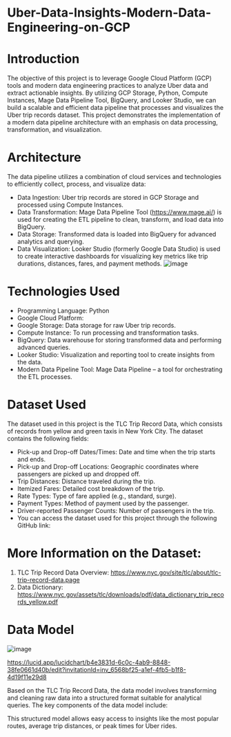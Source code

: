 # Uber-Data-Insights-Modern-Data-Engineering-on-GCP

# Introduction

The objective of this project is to leverage Google Cloud Platform (GCP) tools and modern data engineering practices to analyze Uber data and extract actionable insights. By utilizing GCP Storage, Python, Compute Instances, Mage Data Pipeline Tool, BigQuery, and Looker Studio, we can build a scalable and efficient data pipeline that processes and visualizes the Uber trip records dataset. This project demonstrates the implementation of a modern data pipeline architecture with an emphasis on data processing, transformation, and visualization.

# Architecture

The data pipeline utilizes a combination of cloud services and technologies to efficiently collect, process, and visualize data:

- Data Ingestion: Uber trip records are stored in GCP Storage and processed using Compute Instances.
- Data Transformation: Mage Data Pipeline Tool (https://www.mage.ai/) is used for creating the ETL pipeline to clean, transform, and load data into BigQuery.
- Data Storage: Transformed data is loaded into BigQuery for advanced analytics and querying.
- Data Visualization: Looker Studio (formerly Google Data Studio) is used to create interactive dashboards for visualizing key metrics like trip durations, distances, fares, and payment methods.
![image](https://github.com/user-attachments/assets/4c03569b-db0e-4965-9ad8-0eb9b8c3da95)

# Technologies Used

- Programming Language: Python
- Google Cloud Platform:
- Google Storage: Data storage for raw Uber trip records.
- Compute Instance: To run processing and transformation tasks.
- BigQuery: Data warehouse for storing transformed data and performing advanced queries.
- Looker Studio: Visualization and reporting tool to create insights from the data.
- Modern Data Pipeline Tool: Mage Data Pipeline – a tool for orchestrating the ETL processes.

# Dataset Used

The dataset used in this project is the TLC Trip Record Data, which consists of records from yellow and green taxis in New York City. The dataset contains the following fields:

- Pick-up and Drop-off Dates/Times: Date and time when the trip starts and ends.
- Pick-up and Drop-off Locations: Geographic coordinates where passengers are picked up and dropped off.
- Trip Distances: Distance traveled during the trip.
- Itemized Fares: Detailed cost breakdown of the trip.
- Rate Types: Type of fare applied (e.g., standard, surge).
- Payment Types: Method of payment used by the passenger.
- Driver-reported Passenger Counts: Number of passengers in the trip.
- You can access the dataset used for this project through the following GitHub link:

# More Information on the Dataset:

1. TLC Trip Record Data Overview: https://www.nyc.gov/site/tlc/about/tlc-trip-record-data.page
2. Data Dictionary: https://www.nyc.gov/assets/tlc/downloads/pdf/data_dictionary_trip_records_yellow.pdf
   
# Data Model

![image](https://github.com/user-attachments/assets/eaccebaf-e67f-4f2a-b52e-5cdceeefb1c4)

https://lucid.app/lucidchart/b4e3831d-6c0c-4ab9-8848-38fe0661d40b/edit?invitationId=inv_6568bf25-a1ef-4fb5-b1f8-4d19f11e29d8

Based on the TLC Trip Record Data, the data model involves transforming and cleaning raw data into a structured format suitable for analytical queries. The key components of the data model include:

This structured model allows easy access to insights like the most popular routes, average trip distances, or peak times for Uber rides.
